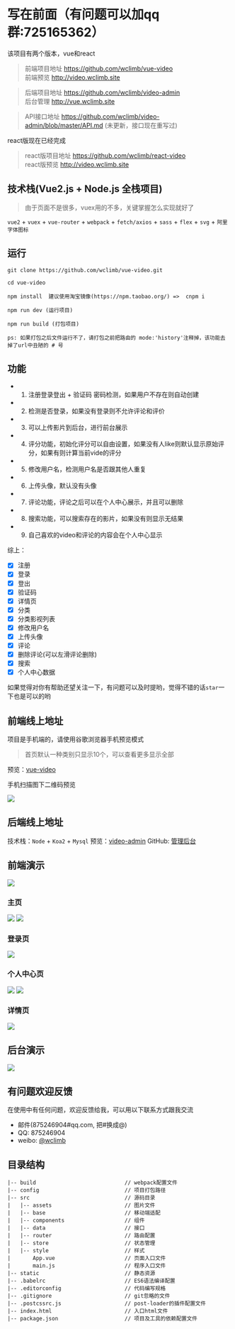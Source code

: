 # 写在前面（有问题可以加qq群:725165362）

  该项目有两个版本，vue和react
  
> 前端项目地址 https://github.com/wclimb/vue-video    
> 前端预览 http://video.wclimb.site

> 后端项目地址 https://github.com/wclimb/video-admin  
> 后台管理 http://vue.wclimb.site

> API接口地址 https://github.com/wclimb/video-admin/blob/master/API.md (未更新，接口现在重写过)

react版现在已经完成

> react版项目地址 https://github.com/wclimb/react-video  
> react版预览 http://video.wclimb.site

## 技术栈(Vue2.js + Node.js 全栈项目)

> 由于页面不是很多，vuex用的不多，关键掌握怎么实现就好了

`vue2` + `vuex` + `vue-router` + `webpack` + `fetch/axios` + `sass` + `flex` + `svg` + `阿里字体图标`

## 运行

```
git clone https://github.com/wclimb/vue-video.git

cd vue-video

npm install  建议使用淘宝镜像(https://npm.taobao.org/) =>  cnpm i

npm run dev (运行项目)

npm run build (打包项目)

ps: 如果打包之后文件运行不了，请打包之前把路由的 mode:'history'注释掉，该功能去掉了url中丑陋的 # 号

```
## 功能

* 1. 注册登录登出 + 验证码 密码检测，如果用户不存在则自动创建
* 2. 检测是否登录，如果没有登录则不允许评论和评价
* 3. 可以上传影片到后台，进行前台展示
* 4. 评分功能，初始化评分可以自由设置，如果没有人like则默认显示原始评分，如果有则计算当前vide的评分
* 5. 修改用户名，检测用户名是否跟其他人重复
* 6. 上传头像，默认没有头像
* 7. 评论功能，评论之后可以在个人中心展示，并且可以删除
* 8. 搜索功能，可以搜索存在的影片，如果没有则显示无结果
* 9. 自己喜欢的video和评论的内容会在个人中心显示

综上：

- [x] 注册
- [x] 登录
- [x] 登出
- [x] 验证码
- [x] 详情页
- [x] 分类
- [x] 分类影视列表
- [x] 修改用户名
- [x] 上传头像
- [x] 评论
- [x] 删除评论(可以左滑评论删除)
- [x] 搜索
- [x] 个人中心数据

如果觉得对你有帮助还望关注一下，有问题可以及时提哟，觉得不错的话`star`一下也是可以的哟

## 前端线上地址

项目是手机端的，请使用谷歌浏览器手机预览模式

> 首页默认一种类别只显示10个，可以查看更多显示全部 

预览：[vue-video](http://video.wclimb.site)

手机扫描图下二维码预览

![](http://oswpupqu5.bkt.clouddn.com/1504574571.png)

## 后端线上地址

技术栈：`Node` + `Koa2` + `Mysql` 
预览：[video-admin](http://vue.wclimb.site)
GitHub: [管理后台](https://github.com/wclimb/video-admin)

## 前端演示

![](http://oswpupqu5.bkt.clouddn.com/vue1.gif)

### 主页

![](http://oswpupqu5.bkt.clouddn.com/home.png) ![](http://oswpupqu5.bkt.clouddn.com/search.png)

### 登录页

![](http://oswpupqu5.bkt.clouddn.com/login.png)

### 个人中心页

![](http://oswpupqu5.bkt.clouddn.com/personal.png) ![](http://oswpupqu5.bkt.clouddn.com/personal1.png)


### 详情页

![](http://oswpupqu5.bkt.clouddn.com/detail.png)


## 后台演示

![](http://oswpupqu5.bkt.clouddn.com/admin.gif)

## 有问题欢迎反馈

在使用中有任何问题，欢迎反馈给我，可以用以下联系方式跟我交流

* 邮件(875246904#qq.com, 把#换成@)
* QQ: 875246904
* weibo: [@wclimb](http://weibo.com/u/3966368179)


## 目录结构

```
|-- build                            // webpack配置文件
|-- config                           // 项目打包路径
|-- src                              // 源码目录
|   |-- assets                       // 图片文件
|   |-- base                   		 // 移动端适配
|   |-- components                   // 组件
|   |-- data                         // 接口
|   |-- router						 // 路由配置
|   |-- store                        // 状态管理
|   |-- style                        // 样式
|    	App.vue                      // 页面入口文件
|    	main.js                      // 程序入口文件
|-- static                           // 静态资源
|-- .babelrc                         // ES6语法编译配置
|-- .editorconfig                    // 代码编写规格
|-- .gitignore                       // git忽略的文件
|-- .postcssrc.js                    // post-loader的插件配置文件
|-- index.html                       // 入口html文件
|-- package.json                     // 项目及工具的依赖配置文件

```
